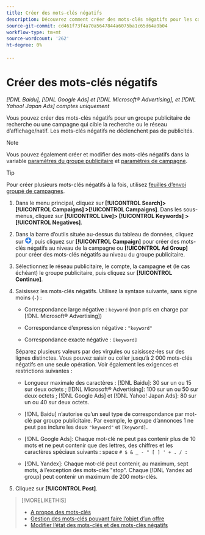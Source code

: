 ```yaml
---
title: Créer des mots-clés négatifs
description: Découvrez comment créer des mots-clés négatifs pour les campagnes de recherche et les groupes publicitaires.
source-git-commit: cd461f73f4a70a5647844a6075ba1c65d64a9b04
workflow-type: tm+mt
source-wordcount: '262'
ht-degree: 0%

---
```


# Créer des mots-clés négatifs

*[!DNL Baidu], [!DNL Google Ads] et [!DNL Microsoft® Advertising], et [!DNL Yahoo! Japan Ads] comptes uniquement*

Vous pouvez créer des mots-clés négatifs pour un groupe publicitaire de recherche ou une campagne qui cible la recherche ou le réseau d’affichage/natif. Les mots-clés négatifs ne déclenchent pas de publicités.

>[!NOTE]
>Vous pouvez également créer et modifier des mots-clés négatifs dans la variable [paramètres du groupe publicitaire](/help/search-social-commerce/campaign-management/campaigns/ad-group-manage.md) et [paramètres de campagne](/help/search-social-commerce/campaign-management/campaigns/campaign-manage.md).

>[!TIP]
>Pour créer plusieurs mots-clés négatifs à la fois, utilisez [feuilles d’envoi groupé de campagnes](/help/search-social-commerce/campaign-management/bulksheets/bulksheet-about.md).

1. Dans le menu principal, cliquez sur **[!UICONTROL Search]> [!UICONTROL Campaigns] >[!UICONTROL Campaigns]**. Dans les sous-menus, cliquez sur **[!UICONTROL Live]> [!UICONTROL Keywords] >[!UICONTROL Negatives]**.

1. Dans la barre d’outils située au-dessus du tableau de données, cliquez sur ![Créer](/help/search-social-commerce/assets/add.png "Créer"), puis cliquez sur **[!UICONTROL Campaign]** pour créer des mots-clés négatifs au niveau de la campagne ou **[!UICONTROL Ad Group]** pour créer des mots-clés négatifs au niveau du groupe publicitaire.

1. Sélectionnez le réseau publicitaire, le compte, la campagne et (le cas échéant) le groupe publicitaire, puis cliquez sur **[!UICONTROL Continue]**.

1. Saisissez les mots-clés négatifs. Utilisez la syntaxe suivante, sans signe moins (`-`) :

   * Correspondance large négative : `keyword` (non pris en charge par [!DNL Microsoft® Advertising])

   * Correspondance d’expression négative : `"keyword"`

   * Correspondance exacte négative : `[keyword]`

   Séparez plusieurs valeurs par des virgules ou saisissez-les sur des lignes distinctes. Vous pouvez saisir ou coller jusqu’à 2 000 mots-clés négatifs en une seule opération. Voir également les exigences et restrictions suivantes :

   * Longueur maximale des caractères : [!DNL Baidu]: 30 sur un ou 15 sur deux octets ; [!DNL Microsoft® Advertising]: 100 sur un ou 50 sur deux octets ; [!DNL Google Ads] et [!DNL Yahoo! Japan Ads]: 80 sur un ou 40 sur deux octets.

   * [!DNL Baidu] n’autorise qu’un seul type de correspondance par mot-clé par groupe publicitaire. Par exemple, le groupe d’annonces 1 ne peut pas inclure les deux `"keyword"` et `[keyword]`.

   * [!DNL Google Ads]: Chaque mot-clé ne peut pas contenir plus de 10 mots et ne peut contenir que des lettres, des chiffres et les caractères spéciaux suivants : space `# $ & _ - " [ ] ' + . / :`

   * [!DNL Yandex]: Chaque mot-clé peut contenir, au maximum, sept mots, à l’exception des mots-clés &quot;stop&quot;. Chaque [!DNL Yandex ad group] peut contenir un maximum de 200 mots-clés.


1. Cliquez sur **[!UICONTROL Post]**.

>[!MORELIKETHIS]
>
>* [A propos des mots-clés](keyword-about.md)
>* [Gestion des mots-clés pouvant faire l’objet d’un offre](keyword-manage.md)
>* [Modifier l’état des mots-clés et des mots-clés négatifs](keyword-status-edit.md)

